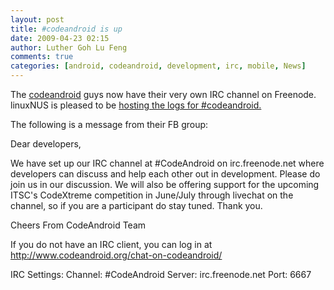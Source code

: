 ```yaml
---
layout: post
title: #codeandroid is up
date: 2009-04-23 02:15
author: Luther Goh Lu Feng
comments: true
categories: [android, codeandroid, development, irc, mobile, News]
---
```

The <a href="http://www.codeandroid.org/">codeandroid</a> guys now have their very own IRC channel on Freenode. linuxNUS is pleased to be <a href="http://opensource.nus.edu.sg/ca_irc/logs/">hosting the logs for #codeandroid.</a>

The following is a message from their FB group:

Dear developers,

We have set up our IRC channel at #CodeAndroid on irc.freenode.net where developers can discuss and help each other out in development. Please do join us in our discussion. We will also be offering support for the upcoming ITSC's CodeXtreme competition in June/July through livechat on the channel, so if you are a participant do stay tuned. Thank you.

Cheers
From CodeAndroid Team

If you do not have an IRC client, you can log in at http://www.codeandroid.org/chat-on-codeandroid/

IRC Settings:
Channel: #CodeAndroid
Server: irc.freenode.net
Port: 6667
